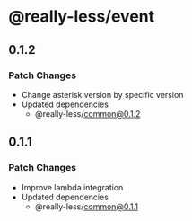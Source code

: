 # @really-less/event

## 0.1.2

### Patch Changes

- Change asterisk version by specific version
- Updated dependencies
  - @really-less/common@0.1.2

## 0.1.1

### Patch Changes

- Improve lambda integration
- Updated dependencies
  - @really-less/common@0.1.1
